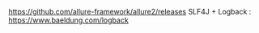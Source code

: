 https://github.com/allure-framework/allure2/releases
SLF4J + Logback : https://www.baeldung.com/logback